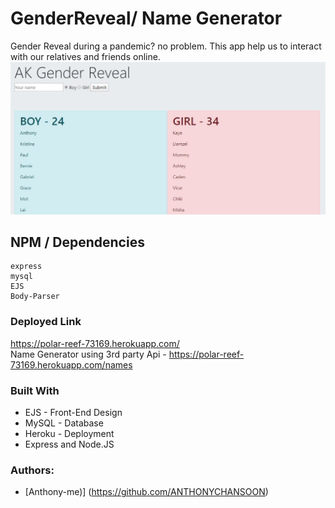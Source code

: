 # GenderReveal/ Name Generator
Gender Reveal during a pandemic? no problem. This app help us to interact with our relatives and friends online.
<img src="https://github.com/ANTHONYCHANSOON/GenderReveal/blob/master/PicForReadMe/Capture.JPG?raw=true" width=800>

## NPM / Dependencies
```
express
mysql
EJS
Body-Parser
```

### Deployed Link
https://polar-reef-73169.herokuapp.com/ <br />
Name Generator using 3rd party Api - https://polar-reef-73169.herokuapp.com/names

### Built With
* EJS - Front-End Design
* MySQL - Database
* Heroku - Deployment
* Express and Node.JS

### Authors: 
* [Anthony-me)] (https://github.com/ANTHONYCHANSOON)

